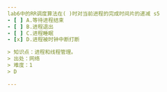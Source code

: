 ```yaml
---
lab6中的RR调度算法在( )时对当前进程的完成时间片的递减 s5
- [ ] A.等待进程结束　
- [ ] B.进程退出
- [ ] C.进程睡眠
- [x] D.进程被时钟中断打断

> 知识点：进程和线程管理。
> 出处：网络
> 难度：1
> D

---
```

